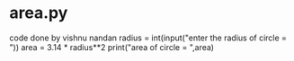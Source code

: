 # area.py
code done by vishnu nandan
radius = int(input("enter the radius of circle = "))
area = 3.14 * radius**2
print("area of circle = ",area)

